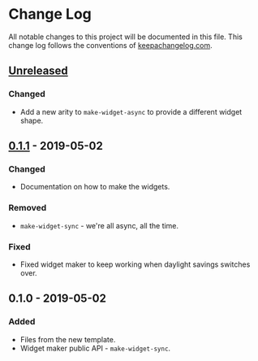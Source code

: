 # Change Log
All notable changes to this project will be documented in this file. This change log follows the conventions of [keepachangelog.com](http://keepachangelog.com/).

## [Unreleased]
### Changed
- Add a new arity to `make-widget-async` to provide a different widget shape.

## [0.1.1] - 2019-05-02
### Changed
- Documentation on how to make the widgets.

### Removed
- `make-widget-sync` - we're all async, all the time.

### Fixed
- Fixed widget maker to keep working when daylight savings switches over.

## 0.1.0 - 2019-05-02
### Added
- Files from the new template.
- Widget maker public API - `make-widget-sync`.

[Unreleased]: https://github.com/your-name/kasta/compare/0.1.1...HEAD
[0.1.1]: https://github.com/your-name/kasta/compare/0.1.0...0.1.1
